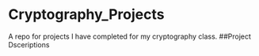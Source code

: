 # Cryptography_Projects
A repo for projects I have completed for my cryptography class.
##Project Dsceriptions
